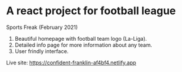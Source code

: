 # A react project for football league

Sports Freak (February 2021)
1. Beautiful homepage with football team logo (La-Liga).
2. Detailed info page for more information about any team.
3. User frindly interface.


Live site: https://confident-franklin-af4bf4.netlify.app

